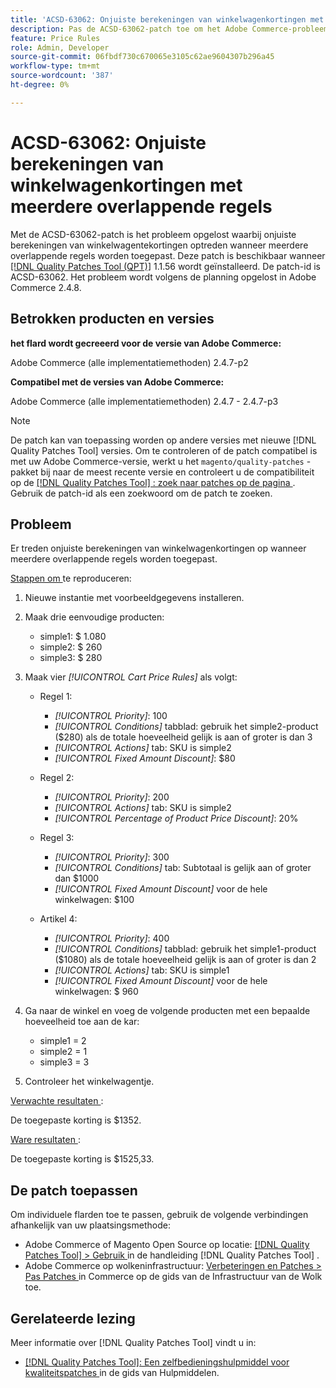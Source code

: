 ```yaml
---
title: 'ACSD-63062: Onjuiste berekeningen van winkelwagenkortingen met meerdere overlappende regels'
description: Pas de ACSD-63062-patch toe om het Adobe Commerce-probleem op te lossen, waarbij onjuiste berekeningen van winkelwagentekortingen optreden wanneer meerdere overlappende regels worden toegepast.
feature: Price Rules
role: Admin, Developer
source-git-commit: 06fbdf730c670065e3105c62ae9604307b296a45
workflow-type: tm+mt
source-wordcount: '387'
ht-degree: 0%

---
```


# ACSD-63062: Onjuiste berekeningen van winkelwagenkortingen met meerdere overlappende regels

Met de ACSD-63062-patch is het probleem opgelost waarbij onjuiste berekeningen van winkelwagentekortingen optreden wanneer meerdere overlappende regels worden toegepast. Deze patch is beschikbaar wanneer [[!DNL Quality Patches Tool (QPT)]](/help/tools/quality-patches-tool/quality-patches-tool-to-self-serve-quality-patches.md) 1.1.56 wordt geïnstalleerd. De patch-id is ACSD-63062. Het probleem wordt volgens de planning opgelost in Adobe Commerce 2.4.8.

## Betrokken producten en versies

**het flard wordt gecreeerd voor de versie van Adobe Commerce:**

Adobe Commerce (alle implementatiemethoden) 2.4.7-p2

**Compatibel met de versies van Adobe Commerce:**

Adobe Commerce (alle implementatiemethoden) 2.4.7 - 2.4.7-p3

>[!NOTE]
>
>De patch kan van toepassing worden op andere versies met nieuwe [!DNL Quality Patches Tool] versies. Om te controleren of de patch compatibel is met uw Adobe Commerce-versie, werkt u het `magento/quality-patches` -pakket bij naar de meest recente versie en controleert u de compatibiliteit op de [[!DNL Quality Patches Tool] : zoek naar patches op de pagina ](https://experienceleague.adobe.com/tools/commerce-quality-patches/index.html) . Gebruik de patch-id als een zoekwoord om de patch te zoeken.

## Probleem

Er treden onjuiste berekeningen van winkelwagenkortingen op wanneer meerdere overlappende regels worden toegepast.

<u> Stappen om </u> te reproduceren:

1. Nieuwe instantie met voorbeeldgegevens installeren.
1. Maak drie eenvoudige producten:

   * simple1: $ 1.080
   * simple2: $ 260
   * simple3: $ 280

1. Maak vier *[!UICONTROL Cart Price Rules]* als volgt:

   * Regel 1:

      * *[!UICONTROL Priority]*: 100
      * *[!UICONTROL Conditions]* tabblad: gebruik het simple2-product ($280) als de totale hoeveelheid gelijk is aan of groter is dan 3
      * *[!UICONTROL Actions]* tab: SKU is simple2
      * *[!UICONTROL Fixed Amount Discount]*: $80

   * Regel 2:

      * *[!UICONTROL Priority]*: 200
      * *[!UICONTROL Actions]* tab: SKU is simple2
      * *[!UICONTROL Percentage of Product Price Discount]*: 20%

   * Regel 3:

      * *[!UICONTROL Priority]*: 300
      * *[!UICONTROL Conditions]* tab: Subtotaal is gelijk aan of groter dan $1000
      * *[!UICONTROL Fixed Amount Discount]* voor de hele winkelwagen: $100

   * Artikel 4:

      * *[!UICONTROL Priority]*: 400
      * *[!UICONTROL Conditions]* tabblad: gebruik het simple1-product ($1080) als de totale hoeveelheid gelijk is aan of groter is dan 2
      * *[!UICONTROL Actions]* tab: SKU is simple1
      * *[!UICONTROL Fixed Amount Discount]* voor de hele winkelwagen: $ 960

1. Ga naar de winkel en voeg de volgende producten met een bepaalde hoeveelheid toe aan de kar:

   * simple1 = 2
   * simple2 = 1
   * simple3 = 3

1. Controleer het winkelwagentje.

<u> Verwachte resultaten </u>:

De toegepaste korting is $1352.

<u> Ware resultaten </u>:

De toegepaste korting is $1525,33.

## De patch toepassen

Om individuele flarden toe te passen, gebruik de volgende verbindingen afhankelijk van uw plaatsingsmethode:

* Adobe Commerce of Magento Open Source op locatie: [[!DNL Quality Patches Tool]  > Gebruik ](/help/tools/quality-patches-tool/usage.md) in de handleiding [!DNL Quality Patches Tool] .
* Adobe Commerce op wolkeninfrastructuur: [ Verbeteringen en Patches > Pas Patches ](https://experienceleague.adobe.com/docs/commerce-cloud-service/user-guide/develop/upgrade/apply-patches.html) in Commerce op de gids van de Infrastructuur van de Wolk toe.


## Gerelateerde lezing

Meer informatie over [!DNL Quality Patches Tool] vindt u in:

* [[!DNL Quality Patches Tool]: Een zelfbedieningshulpmiddel voor kwaliteitspatches ](/help/tools/quality-patches-tool/quality-patches-tool-to-self-serve-quality-patches.md) in de gids van Hulpmiddelen.
